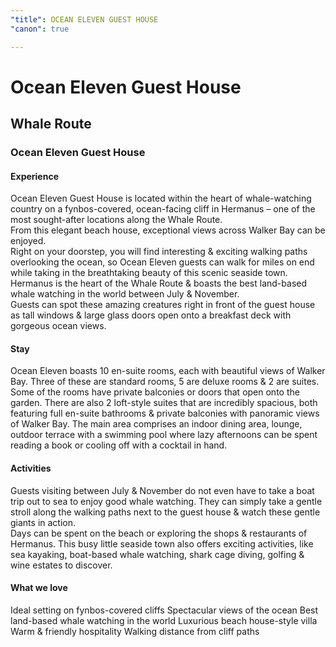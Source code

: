 ```yaml
---
"title": OCEAN ELEVEN GUEST HOUSE
"canon": true

---
```


# Ocean Eleven Guest House
## Whale Route
### Ocean Eleven Guest House

#### Experience
Ocean Eleven Guest House is located within the heart of whale-watching country on a fynbos-covered, ocean-facing cliff in Hermanus – one of the most sought-after locations along the Whale Route.  
From this elegant beach house, exceptional views across Walker Bay can be enjoyed.  
Right on your doorstep, you will find interesting &amp; exciting walking paths overlooking the ocean, so Ocean Eleven guests can walk for miles on end while taking in the breathtaking beauty of this scenic seaside town.
Hermanus is the heart of the Whale Route &amp; boasts the best land-based whale watching in the world between July &amp; November.  
Guests can spot these amazing creatures right in front of the guest house as tall windows &amp; large glass doors open onto a breakfast deck with gorgeous ocean views.

#### Stay
Ocean Eleven boasts 10 en-suite rooms, each with beautiful views of Walker Bay.  Three of these are standard rooms, 5 are deluxe rooms &amp; 2 are suites.
Some of the rooms have private balconies or doors that open onto the garden.  There are also 2 loft-style suites that are incredibly spacious, both featuring full en-suite bathrooms &amp; private balconies with panoramic views of Walker Bay.
The main area comprises an indoor dining area, lounge, outdoor terrace with a swimming pool where lazy afternoons can be spent reading a book or cooling off with a cocktail in hand.

#### Activities
Guests visiting between July &amp; November do not even have to take a boat trip out to sea to enjoy good whale watching.  They can simply take a gentle stroll along the walking paths next to the guest house &amp; watch these gentle giants in action.  
Days can be spent on the beach or exploring the shops &amp; restaurants of Hermanus.  This busy little seaside town also offers exciting activities, like sea kayaking, boat-based whale watching, shark cage diving, golfing &amp; wine estates to discover.


#### What we love
Ideal setting on fynbos-covered cliffs
Spectacular views of the ocean
Best land-based whale watching in the world
Luxurious beach house-style villa
Warm &amp; friendly hospitality
Walking distance from cliff paths